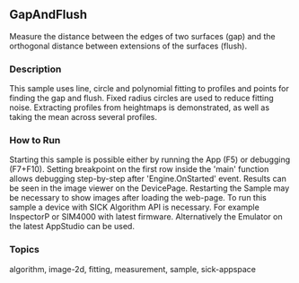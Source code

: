 ## GapAndFlush

Measure the distance between the edges of two surfaces (gap) and the orthogonal distance between extensions of the surfaces (flush).

### Description

This sample uses line, circle and polynomial fitting to profiles and points for finding the gap and flush. Fixed radius circles are used to reduce fitting noise. Extracting profiles from heightmaps is demonstrated, as well as taking the mean across several profiles.

### How to Run

Starting this sample is possible either by running the App (F5) or debugging (F7+F10). Setting breakpoint on the first row inside the 'main' function allows debugging step-by-step after 'Engine.OnStarted' event. Results can be seen in the image viewer on the DevicePage. Restarting the Sample may be necessary to show images after loading the web-page.
To run this sample a device with SICK Algorithm API is necessary. For example InspectorP or SIM4000 with latest firmware. Alternatively the Emulator on the latest AppStudio can be used.

### Topics

algorithm, image-2d, fitting, measurement, sample, sick-appspace
